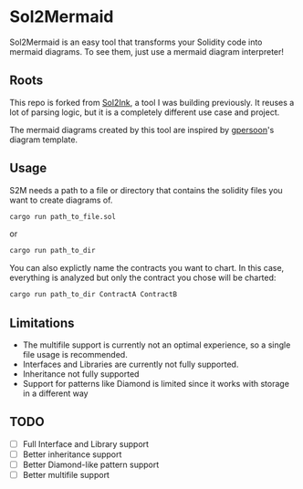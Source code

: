 # Sol2Mermaid

Sol2Mermaid is an easy tool that transforms your Solidity code into mermaid diagrams. To see them, just use a mermaid diagram interpreter!

## Roots

This repo is forked from [Sol2Ink](https://github.com/Brushfam/sol2ink/tree/main), a tool I was building previously. It reuses a lot of parsing logic, but it is a completely different use case and project.

The mermaid diagrams created by this tool are inspired by [gpersoon](https://github.com/gpersoon/diagrams)'s diagram template.

## Usage

S2M needs a path to a file or directory that contains the solidity files you want to create diagrams of. 

```bash
cargo run path_to_file.sol
```

or

```bash
cargo run path_to_dir
```

You can also explictly name the contracts you want to chart. In this case, everything is analyzed but only the contract you chose will be charted:

```bash
cargo run path_to_dir ContractA ContractB
```

## Limitations

- The multifile support is currently not an optimal experience, so a single file usage is recommended.
- Interfaces and Libraries are currently not fully supported.
- Inheritance not fully supported
- Support for patterns like Diamond is limited since it works with storage in a different way

## TODO

- [ ] Full Interface and Library support
- [ ] Better inheritance support
- [ ] Better Diamond-like pattern support
- [ ] Better multifile support
